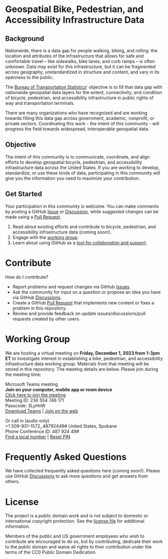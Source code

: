# Geospatial Bike, Pedestrian, and Accessibility Infrastructure Data

## Background
Nationwide, there is a data gap for people walking, biking, and rolling: the location and attributes of the infrastructure that allows for safe and comfortable travel – like sidewalks, bike lanes, and curb ramps – is often unknown. Data may exist for this infrastructure, but it can be fragmented across geography, unstandardized in structure and content, and vary in its openness to the public. 

The [Bureau of Transportation Statistics](https://www.bts.gov/)' objective is to fill that data gap with nationwide geospatial data layers for the extent, connectivity, and condition of bicycle, pedestrian, and accessibility infrastructure in public rights of way and transportation terminals.

There are many organizations who have recognized and are working towards filling this data gap across government, academic, nonprofit, or private sectors. Coordinating this work - the intent of this community - will progress the field towards widespread, interoperable geospatial data.

## Objective
The intent of this community is to communicate, coordinate, and align efforts to develop geospatial bicycle, pedestrian, and accessibility infrastructure data across the United States. If you are working to develop, standardize, or use these kinds of data, participating in this community will give you the information you need to maximize your contribution.

## Get Started
Your participation in this community is welcome. You can make comments by posting a GitHub [Issue](https://github.com/dotbts/BPA/issues) or [Discussion](https://github.com/dotbts/BPA/discussions), while suggested changes can be made using a [Pull Request](https://github.com/dotbts/BPA/pulls).

1. Read about existing efforts and contribute to bicycle, pedestrian, and accessibility infrastructure data (coming soon!).
2. Engage with the [working group](#working-group).
3. Learn about using GitHub as a [tool for collaboration and support](#contribute).

# Contribute

How do I contribute?

- Report problems and request changes via GitHub [Issues](https://github.com/dotbts/BPA/issues).
- Ask the community for input on a question or propose an idea you have via GitHub [Discussions](https://github.com/dotbts/BPA/discussions).
- Create a GitHub [Pull Request](https://github.com/dotbts/BPA/pulls) that implements new content or fixes a problem in this repository.
- Review and provide feedback on update issues/discussions/pull requests created by other users.

# Working Group
We are hosting a virtual meeting on __Friday, December 1, 2023 from 1-3pm ET__ to investigate interest in establishing a bike, pedestrian, and accessibility infrastructure data working group. Materials from that meeting will be stored in this repository. The meeting details are below. Please join during the meeting time:

Microsoft Teams meeting  
__Join on your computer, mobile app or room device__  
[Click here to join the meeting](https://teams.microsoft.com/l/meetup-join/19%3ameeting_NDI5NGEzZDQtN2Y0NS00Njg1LWIzNTgtMjRkYWE2N2ZhZWY2%40thread.v2/0?context=%7b%22Tid%22%3a%22c4cd245b-44f0-4395-a1aa-3848d258f78b%22%2c%22Oid%22%3a%22ab52f690-7a57-457d-8a25-2f7025a81547%22%7d)  
Meeting ID: 236 554 746 171  
Passcode: 3LyHnW  
[Download Teams](https://www.microsoft.com/en-us/microsoft-teams/download-app) | [Join on the web](https://www.microsoft.com/microsoft-teams/join-a-meeting)  

Or call in (audio only)  
+1 509-931-1572,,48792449#   United States, Spokane  
Phone Conference ID: 487 924 49#  
[Find a local number](https://dialin.teams.microsoft.com/989331a8-d3e3-40a4-b706-8cf41671b2d3?id=48792449) | [Reset PIN](https://dialin.teams.microsoft.com/usp/pstnconferencing) 



# Frequently Asked Questions
We have collected frequently asked questions here (coming soon!). Please use GitHub [Discussions](https://github.com/dotbts/BPA/discussions) to ask more questions and get answers from others.


# License
The project is a public domain work and is not subject to domestic or international copyright protection. See the [license file](./LICENSE.md) for additional information.

Members of the public and US government employees who wish to contribute are encouraged to do so, but by contributing, dedicate their work to the public domain and waive all rights to their contribution under the terms of the CC0 Public Domain Dedication.

